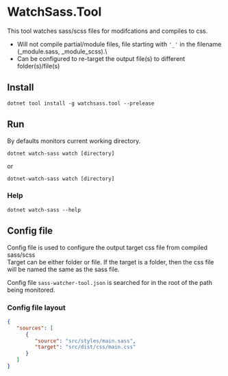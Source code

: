 # WatchSass.Tool
This tool watches sass/scss files for modifcations and compiles to css. 
- Will not compile partial/module files, file starting with ```'_'``` in the filename (_module.sass, _module_scss).\
- Can be configured to re-target the output file(s) to different folder(s)/file(s)



## Install
```dotnet tool install -g watchsass.tool --prelease```

## Run
By defaults monitors current working directory.
```
dotnet watch-sass watch [directory]
```
or
```
dotnet-watch-sass watch [directory]
```

### Help
```
dotnet watch-sass --help
```

## Config file
Config file is used to configure the output target css file from compiled sass/scss\
Target can be either folder or file. If the target is a folder, then the css file will be named the same as the sass file.

Config file ```sass-watcher-tool.json``` is searched for in the root of the path being monitored.

### Config file layout
```json
{  
   "sources": [
      {
         "source": "src/styles/main.sass",
         "target": "src/dist/css/main.css"
      }
   ] 
}
```